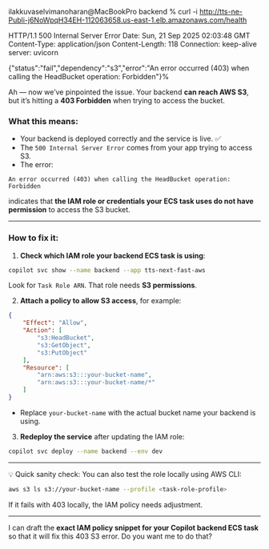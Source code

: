 ilakkuvaselvimanoharan@MacBookPro backend % curl -i http://tts-ne-Publi-j6NoWpqH34EH-112063658.us-east-1.elb.amazonaws.com/health

HTTP/1.1 500 Internal Server Error
Date: Sun, 21 Sep 2025 02:03:48 GMT
Content-Type: application/json
Content-Length: 118
Connection: keep-alive
server: uvicorn

{"status":"fail","dependency":"s3","error":"An error occurred (403) when calling the HeadBucket operation: Forbidden"}% 

Ah — now we’ve pinpointed the issue. Your backend **can reach AWS S3**, but it’s hitting a **403 Forbidden** when trying to access the bucket.

### What this means:

* Your backend is deployed correctly and the service is live. ✅
* The `500 Internal Server Error` comes from your app trying to access S3.
* The error:

```
An error occurred (403) when calling the HeadBucket operation: Forbidden
```

indicates that **the IAM role or credentials your ECS task uses do not have permission** to access the S3 bucket.

---

### How to fix it:

1. **Check which IAM role your backend ECS task is using**:

```bash
copilot svc show --name backend --app tts-next-fast-aws
```

Look for `Task Role ARN`. That role needs **S3 permissions**.

2. **Attach a policy to allow S3 access**, for example:

```json
{
    "Effect": "Allow",
    "Action": [
        "s3:HeadBucket",
        "s3:GetObject",
        "s3:PutObject"
    ],
    "Resource": [
        "arn:aws:s3:::your-bucket-name",
        "arn:aws:s3:::your-bucket-name/*"
    ]
}
```

* Replace `your-bucket-name` with the actual bucket name your backend is using.

3. **Redeploy the service** after updating the IAM role:

```bash
copilot svc deploy --name backend --env dev
```

---

💡 Quick sanity check: You can also test the role locally using AWS CLI:

```bash
aws s3 ls s3://your-bucket-name --profile <task-role-profile>
```

If it fails with 403 locally, the IAM policy needs adjustment.

---

I can draft the **exact IAM policy snippet for your Copilot backend ECS task** so that it will fix this 403 S3 error. Do you want me to do that?
